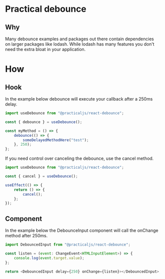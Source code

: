 # Practical debounce

## Why

Many debounce examples and packages out there contain dependencies on larger packages like lodash. While lodash has many features you don't need the extra bloat in your application.

# How

## Hook

In the example below debounce will execute your callback after a 250ms delay.

```javascript
import useDebounce from "@practicaljs/react-debounce";

const { debounce } = useDebounce();

const myMethod = () => {
	debounce(() => {
		someDelayedMethodHere("test");
	}, 250);
};
```

If you need control over canceling the debounce, use the cancel method.

```javascript
import useDebounce from "@practicaljs/react-debounce";

const { cancel } = useDebounce();

useEffect(() => {
	return () => {
		cancel();
	};
});
```

## Component

In the example below the DebounceInput component will call the onChange method after 250ms.

```javascript
import DebouncedInput from "@practicaljs/react-debounce";

const listen = (event: ChangeEvent<HTMLInputElement>) => {
	console.log(event.target.value);
};

return <DebouncedInput delay={250} onChange={listen}></DebouncedInput>;
```
